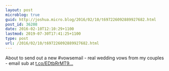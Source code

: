 ```yaml
---
layout: post
microblog: true
guid: http://joshua.micro.blog/2016/02/10/t697226092889927682.html
post_id: 36208
date: 2016-02-10T12:10:29+1100
lastmod: 2019-07-30T17:41:25+1100
type: post
url: /2016/02/10/t697226092889927682.html
---
```

About to send out a new #vowsemail - real wedding vows from my couples - email sub at [t.co/EDtbRrMT9...](https://t.co/EDtbRrMT99)
